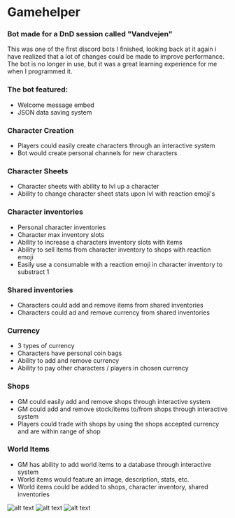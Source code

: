 # Gamehelper
### Bot made for a DnD session called  "Vandvejen"

This was one of the first discord bots I finished, looking back at it again i have realized that a lot of changes could be made to improve performance.  
The bot is no longer in use, but it was a great learning experience for me when I programmed it.

### The bot featured:
- Welcome message embed
- JSON data saving system

### Character Creation
- Players could easily create characters through an interactive system
- Bot would create personal channels for new characters

### Character Sheets
- Character sheets with ability to lvl up a character
- Ability to change character sheet stats upon lvl with reaction emoji's

### Character inventories
- Personal character inventories
- Character max inventory slots 
- Ability to increase a characters inventory slots with items
- Ability to sell items from character inventory to shops with reaction emoji
- Easily use a consumable with a reaction emoji in character inventory to substract 1

### Shared inventories
- Characters could add and remove items from shared inventories
- Characters could ad and remove currency from shared inventories 

### Currency
- 3 types of currency
- Characters have personal coin bags
- Ability to add and remove currency
- Ability to pay other characters / players in chosen currency

### Shops
- GM could easily add and remove shops through interactive system
- GM could add and remove stock/items to/from shops through interactive system
- Players could trade with shops by using the shops accepted currency and are within range of shop

### World Items
- GM has ability to add world items to a database through interactive system
- World items would feature an image, description, stats, etc.
- World items could be added to shops, character inventory, shared inventories


![alt text](https://media.discordapp.net/attachments/747967053050151014/809105724176334898/unknown.png?width=313&height=676)
![alt text](https://media.discordapp.net/attachments/747967053050151014/809105921002962964/unknown.png?width=411&height=675)
![alt text](https://media.discordapp.net/attachments/747967053050151014/809106086170460180/unknown.png?width=406&height=676)
